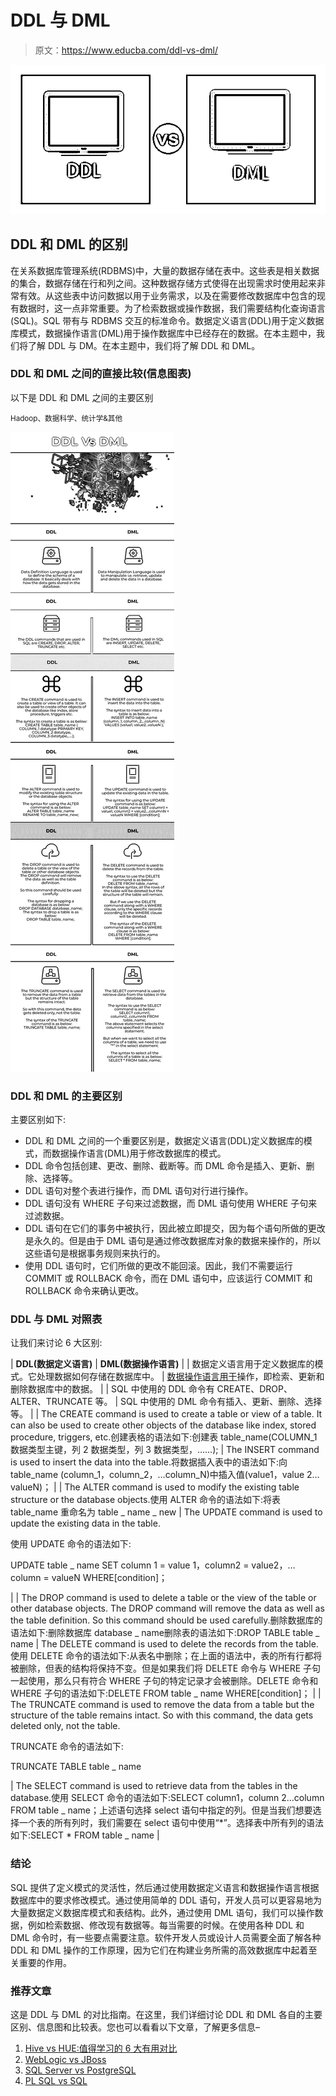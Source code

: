# DDL 与 DML

> 原文：<https://www.educba.com/ddl-vs-dml/>

![DDL-Vs-DML](img/86a521cbc9832e688148fa7ba333fb1b.png)



## DDL 和 DML 的区别

在关系数据库管理系统(RDBMS)中，大量的数据存储在表中。这些表是相关数据的集合，数据存储在行和列之间。这种数据存储方式使得在出现需求时使用起来非常有效。从这些表中访问数据以用于业务需求，以及在需要修改数据库中包含的现有数据时，这一点非常重要。为了检索数据或操作数据，我们需要结构化查询语言(SQL)。SQL 带有与 RDBMS 交互的标准命令。数据定义语言(DDL)用于定义数据库模式，数据操作语言(DML)用于操作数据库中已经存在的数据。在本主题中，我们将了解 DDL 与 DM。在本主题中，我们将了解 DDL 和 DML。

### DDL 和 DML 之间的直接比较(信息图表)

以下是 DDL 和 DML 之间的主要区别

<small>Hadoop、数据科学、统计学&其他</small>

![DDL vs DML ](img/8fb0122ef339562b30afacd81b522e1c.png)



### DDL 和 DML 的主要区别

主要区别如下:

*   DDL 和 DML 之间的一个重要区别是，数据定义语言(DDL)定义数据库的模式，而数据操作语言(DML)用于修改数据库的模式。
*   DDL 命令包括创建、更改、删除、截断等。而 DML 命令是插入、更新、删除、选择等。
*   DDL 语句对整个表进行操作，而 DML 语句对行进行操作。
*   DDL 语句没有 WHERE 子句来过滤数据，而 DML 语句使用 WHERE 子句来过滤数据。
*   DDL 语句在它们的事务中被执行，因此被立即提交，因为每个语句所做的更改是永久的。但是由于 DML 语句是通过修改数据库对象的数据来操作的，所以这些语句是根据事务规则来执行的。
*   使用 DDL 语句时，它们所做的更改不能回滚。因此，我们不需要运行 COMMIT 或 ROLLBACK 命令，而在 DML 语句中，应该运行 COMMIT 和 ROLLBACK 命令来确认更改。

### DDL 与 DML 对照表

让我们来讨论 6 大区别:

| **DDL(数据定义语言)** | **DML(数据操作语言)** |
| 数据定义语言用于定义数据库的模式。它处理数据如何存储在数据库中。 | [数据操作语言用于](https://www.educba.com/data-manipulation-language/)操作，即检索、更新和删除数据库中的数据。 |
| SQL 中使用的 DDL 命令有 CREATE、DROP、ALTER、TRUNCATE 等。 | SQL 中使用的 DML 命令有插入、更新、删除、选择等。 |
| The CREATE command is used to create a table or view of a table. It can also be used to create other objects of the database like index, stored procedure, triggers, etc.创建表格的语法如下:创建表 table_name(COLUMN_1 数据类型主键，列 2 数据类型，列 3 数据类型，……); | The INSERT command is used to insert the data into the table.将数据插入表中的语法如下:向 table_name (column_1，column_2，…column_N)中插入值(value1，value 2…valueN)； |
| The ALTER command is used to modify the existing table structure or the database objects.使用 ALTER 命令的语法如下:将表 table_name 重命名为 table _ name _ new | The UPDATE command is used to update the existing data in the table.

使用 UPDATE 命令的语法如下:

UPDATE table _ name SET column 1 = value 1，column2 = value2，…column = valueN WHERE[condition]；

 |
| The DROP command is used to delete a table or the view of the table or other database objects. The DROP command will remove the data as well as the table definition. So this command should be used carefully.删除数据库的语法如下:删除数据库 database _ name删除表的语法如下:DROP TABLE table _ name | The DELETE command is used to delete the records from the table.使用 DELETE 命令的语法如下:从表名中删除；在上面的语法中，表的所有行都将被删除，但表的结构将保持不变。但是如果我们将 DELETE 命令与 WHERE 子句一起使用，那么只有符合 WHERE 子句的特定记录才会被删除。DELETE 命令和 WHERE 子句的语法如下:DELETE FROM table _ name WHERE[condition]； |
| The TRUNCATE command is used to remove the data from a table but the structure of the table remains intact. So with this command, the data gets deleted only, not the table.

TRUNCATE 命令的语法如下:

TRUNCATE TABLE table _ name

 | The SELECT command is used to retrieve data from the tables in the database.使用 SELECT 命令的语法如下:SELECT column1，column 2…column FROM table _ name；上述语句选择 select 语句中指定的列。但是当我们想要选择一个表的所有列时，我们需要在 select 语句中使用“*”。选择表中所有列的语法如下:SELECT * FROM table _ name |

### 结论

SQL 提供了定义模式的灵活性，然后通过使用数据定义语言和数据操作语言根据数据库中的要求修改模式。通过使用简单的 DDL 语句，开发人员可以更容易地为大量数据定义数据库模式和表结构。此外，通过使用 DML 语句，我们可以操作数据，例如检索数据、修改现有数据等。每当需要的时候。在使用各种 DDL 和 DML 命令时，有一些要点需要注意。软件开发人员或设计人员需要全面了解各种 DDL 和 DML 操作的工作原理，因为它们在构建业务所需的高效数据库中起着至关重要的作用。

### 推荐文章

这是 DDL 与 DML 的对比指南。在这里，我们详细讨论 DDL 和 DML 各自的主要区别、信息图和比较表。您也可以看看以下文章，了解更多信息–

1.  [Hive vs HUE:值得学习的 6 大有用对比](https://www.educba.com/hive-vs-hue/)
2.  [WebLogic vs JBoss](https://www.educba.com/weblogic-vs-jboss/)
3.  [SQL Server vs PostgreSQL](https://www.educba.com/sql-server-vs-postgresql/)
4.  [PL SQL vs SQL](https://www.educba.com/pl-sql-vs-sql/)






